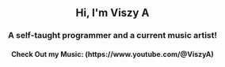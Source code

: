 <h2 align="center">Hi, I'm Viszy A</h2>
<h3 align="center">A self-taught programmer and a current music artist!</h3>
<h4 align="center">Check Out my Music: (https://www.youtube.com/@ViszyA)</h4>
